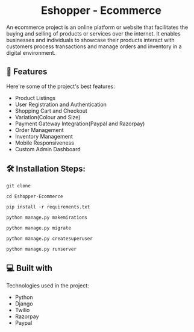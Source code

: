 <h1 align="center" id="title">Eshopper - Ecommerce</h1>

<p id="description">An ecommerce project is an online platform or website that facilitates the buying and selling of products or services over the internet. It enables businesses and individuals to showcase their products interact with customers process transactions and manage orders and inventory in a digital environment.</p>


  
  
<h2>🧐 Features</h2>

Here're some of the project's best features:

*   Product Listings
*   User Registration and Authentication
*   Shopping Cart and Checkout
*   Variation(Colour and Size)
*   Payment Gateway Integration(Paypal and Razorpay)
*   Order Management
*   Inventory Management
*   Mobile Responsiveness
*   Custom Admin Dashboard

<h2>🛠️ Installation Steps:</h2>

```
git clone
```

```
cd Eshopper-Ecommerce
```

```
pip install -r requirements.txt
```

```
python manage.py makemirations
```

```
python manage.py migrate 
```

```
python manage.py createsuperuser
```

```
python manage.py runserver
```

  
  
<h2>💻 Built with</h2>

Technologies used in the project:

*   Python
*   Django
*   Twilio
*   Razorpay
*   Paypal
